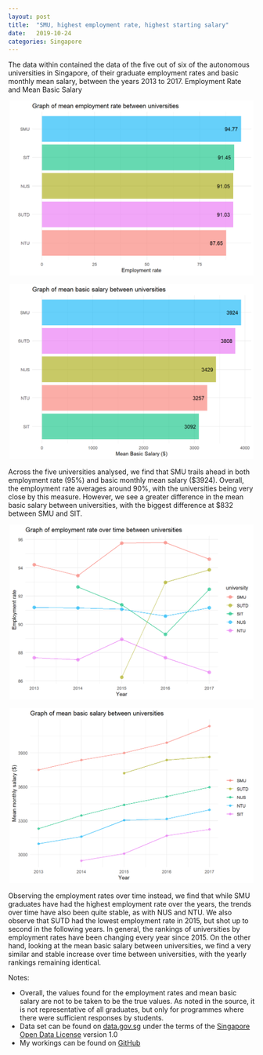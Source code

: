 ```yaml
---
layout: post
title:  "SMU, highest employment rate, highest starting salary"
date:   2019-10-24
categories: Singapore
---
```


The data within contained the data of the five out of six of the autonomous universities in Singapore, of their graduate employment rates and basic monthly mean salary, between the years 2013 to 2017.
Employment Rate and Mean Basic Salary

<p style="text-align: center;">
<img src="https://raw.githubusercontent.com/clintonwxy/Exploring-Data.gov.sg/master/GraduateEmploymentSurvey/images/image1.png" style="width:500px;">
</p>
<p style="text-align: center;">
<img src="https://raw.githubusercontent.com/clintonwxy/Exploring-Data.gov.sg/master/GraduateEmploymentSurvey/images/image3.png" style="width:500px;">
</p>

Across the five universities analysed, we find that SMU trails ahead in both employment rate (95%) and basic monthly mean salary ($3924). Overall, the employment rate averages around 90%, with the universities being very close by this measure. However, we see a greater difference in the mean basic salary between universities, with the biggest difference at $832 between SMU and SIT.

<p style="text-align: center;">
<img src="https://raw.githubusercontent.com/clintonwxy/Exploring-Data.gov.sg/master/GraduateEmploymentSurvey/images/image2.png" style="width:500px;">
</p>
<p style="text-align: center;">
<img src="https://raw.githubusercontent.com/clintonwxy/Exploring-Data.gov.sg/master/GraduateEmploymentSurvey/images/image4.png" style="width:500px;">
</p>

Observing the employment rates over time instead, we find that while SMU graduates have had the highest employment rate over the years, the trends over time have also been quite stable, as with NUS and NTU. We also observe that SUTD had the lowest employment rate in 2015, but shot up to second in the following years. In general, the rankings of universities by employment rates have been changing every year since 2015. On the other hand, looking at the mean basic salary between universities, we find a very similar and stable increase over time between universities, with the yearly rankings remaining identical.

Notes:

- Overall, the values found for the employment rates and mean basic salary are not to be taken to be the true values. As noted in the source, it is not representative of all graduates, but only for programmes where there were sufficient responses by students.
- Data set can be found on <a href="https://data.gov.sg/dataset/graduate-employment-survey-ntu-nus-sit-smu-sutd">data.gov.sg</a> under the terms of the <a href="https://data.gov.sg/open-data-licence">Singapore Open Data License</a>  version 1.0
- My workings can be found on <a href="https://htmlpreview.github.io/?https://github.com/clintonwxy/Exploring-Data.gov.sg/blob/master/GraduateEmploymentSurvey/GraduateEmploymentSurvey.html">GitHub</a>